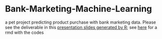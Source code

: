 # Bank-Marketing-Machine-Learning
a pet project predicting product purchase with bank marketing data.
Please see the deliverable in this [presentation slides generated by R](https://github.com/lt2710/Bank-Marketing-Machine-Learning/blob/master/bank-marketing-report.pdf); see [here](https://github.com/lt2710/Bank-Marketing-Machine-Learning/blob/master/slides_bank_marketing.Rmd) for a rmd with the codes
